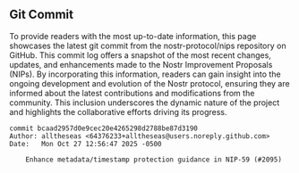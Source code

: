 ## Git Commit
To provide readers with the most up-to-date information, this page showcases the latest git commit from the nostr-protocol/nips repository on GitHub. This commit log offers a snapshot of the most recent changes, updates, and enhancements made to the Nostr Improvement Proposals (NIPs). By incorporating this information, readers can gain insight into the ongoing development and evolution of the Nostr protocol, ensuring they are informed about the latest contributions and modifications from the community. This inclusion underscores the dynamic nature of the project and highlights the collaborative efforts driving its progress.

```shell
commit bcaad2957d0e9cec20e4265298d2788be87d3190
Author: alltheseas <64376233+alltheseas@users.noreply.github.com>
Date:   Mon Oct 27 12:56:47 2025 -0500

    Enhance metadata/timestamp protection guidance in NIP-59 (#2095)
```
